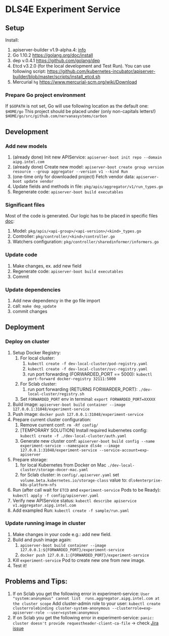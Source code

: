 # DLS4E Experiment Service

## Setup
Install:
1. apiserver-builder v1.9-alpha.4: [info](https://github.com/kubernetes-incubator/apiserver-builder/blob/master/docs/installing.md)
1. Go 1.10.2 https://golang.org/doc/install
1. dep v.0.4.1 https://github.com/golang/dep
1. Etcd v3.2.0 (for the local development and Test Run). You can use following script: https://github.com/kubernetes-incubator/apiserver-builder/blob/master/scripts/install_etcd.sh
1. Mercurial `hg` https://www.mercurial-scm.org/wiki/Download

### Prepare Go project environment
If `$GOPATH` is not set, Go will use following location as the default one: `$HOME/go`
This project should be placed under (only non-capitals letters!) `$HOME/go/src/github.com/nervanasystems/carbon`

## Development

### Add new models
1. (already done) Init new APIService: `apiserver-boot init repo --domain aipg.intel.com`
1. (already done) Create new model: `apiserver-boot create group version resource --group aggregator --version v1 --kind Run`
1. (one-time only for downloaded project) Fetch vendor data: `apiserver-boot update vendor`
1. Update fields and methods in file: `pkg/apis/aggregator/v1/run_types.go`
1. Regenerate code: `apiserver-boot build executables`

### Significant files
Most of the code is generated. Our logic has to be placed in specific files [doc](https://github.com/kubernetes-incubator/apiserver-builder/blob/master/docs/concepts/api_building_overview.md):
1. Model: `pkg/apis/<api-group>/<api-version>/<kind>_types.go`
1. Controller: `pkg/controller/<kind>/controller.go`
1. Watchers configuration: `pkg/controller/sharedinformer/informers.go`

### Update code
1. Make changes, ex. add new field
1. Regenerate code: `apiserver-boot build executables`
1. Commit

### Update dependencies
1. Add new dependency in the go file import
1. call: `make dep_update`
1. commit changes

## Deployment

### Deploy on cluster
1. Setup Docker Registry:
    1. For local cluster:
        1. `kubectl create -f dev-local-cluster/pod-registry.yaml`
        1. `kubectl create -f dev-local-cluster/svc-registry.yaml`
        1. run port forwarding (FORWARDED_PORT == 5000): `kubectl port-forward docker-registry 32111:5000`
    1. For Sclab cluster:
        1. run port forwarding (RETURNS FORWARDER_PORT): `./dev-local-cluster/registry.sh`
    1. Set `FORWARDED_PORT` env in terminal: `export FORWARDED_PORT=XXXXX`
1. Build image: `apiserver-boot build container --image 127.0.0.1:31048/experiment-service`
1. Push image: `docker push 127.0.0.1:31048/experiment-service`
1. Prepare current cluster configuration:
    1. Remove current conf: `rm -Rf config/`
    1. [TEMPORARY SOLUTION] Install required kubernetes config: `kubectl create -f ./dev-local-cluster/auth.yaml`
    1. Generate new cluster conf: `apiserver-boot build config --name experiment-service --namespace dls4e --image 127.0.0.1:31048/experiment-service --service-account=exp-apiserver`
1. Prepare storage:
    1. for local Kubernetes from Docker on Mac `./dev-local-cluster/storage-docer-mac.yaml`
    1. for Sclab cluster: in `config/.apiserver.yaml` set `volume.beta.kubernetes.io/storage-class` value to: `dls4enterprise-k8s-platform-nfs`
1. Run (after call wait for `ETCD` and `experiment-service` Pods to be Ready): `kubectl apply -f config/apiserver.yaml`
1. Verify new APIService status: `kubectl describe apiservice v1.aggregator.aipg.intel.com`
1. Add exampled Run: `kubectl create -f sample/run.yaml`

### Update running image in cluster
1. Make changes in your code e.g.: add new field.
1. Build and push image again:
    1. `apiserver-boot build container --image 127.0.0.1:${FORWARDED_PORT}/experiment-service`
    1. `docker push 127.0.0.1:{FORWARDED_PORT}/experiment-service`
1. Kill `experiment-service` Pod to create new one from new image.
1. Test it!

## Problems and Tips:
1. If on Sclab you get the following error in experiment-service: `User "system:anonymous" cannot list  runs.aggregator.aipg.intel.com at the cluster scope`
Add cluster-admin role to your user: `kubectl create clusterrolebinding cluster-system-anonymous --clusterrole=exp-apiserver-role --user=system:anonymous`
1. If on Sclab you get the following error in experiment-service: `panic: cluster doesn't provide requestheader-client-ca-file` -> check [Jira issue](https://jira01.devtools.intel.com/browse/CAN-403)
